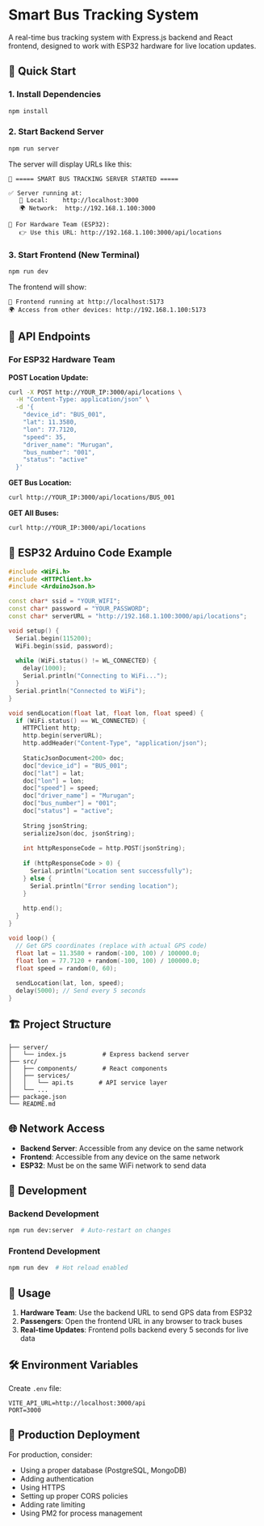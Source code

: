 # Smart Bus Tracking System

A real-time bus tracking system with Express.js backend and React frontend, designed to work with ESP32 hardware for live location updates.

## 🚀 Quick Start

### 1. Install Dependencies
```bash
npm install
```

### 2. Start Backend Server
```bash
npm run server
```

The server will display URLs like this:
```
🚀 ===== SMART BUS TRACKING SERVER STARTED =====

✅ Server running at:
   📱 Local:    http://localhost:3000
   🌍 Network:  http://192.168.1.100:3000

🔧 For Hardware Team (ESP32):
   👉 Use this URL: http://192.168.1.100:3000/api/locations
```

### 3. Start Frontend (New Terminal)
```bash
npm run dev
```

The frontend will show:
```
🎨 Frontend running at http://localhost:5173
🌍 Access from other devices: http://192.168.1.100:5173
```

## 📡 API Endpoints

### For ESP32 Hardware Team

**POST Location Update:**
```bash
curl -X POST http://YOUR_IP:3000/api/locations \
  -H "Content-Type: application/json" \
  -d '{
    "device_id": "BUS_001",
    "lat": 11.3580,
    "lon": 77.7120,
    "speed": 35,
    "driver_name": "Murugan",
    "bus_number": "001",
    "status": "active"
  }'
```

**GET Bus Location:**
```bash
curl http://YOUR_IP:3000/api/locations/BUS_001
```

**GET All Buses:**
```bash
curl http://YOUR_IP:3000/api/locations
```

## 🔧 ESP32 Arduino Code Example

```cpp
#include <WiFi.h>
#include <HTTPClient.h>
#include <ArduinoJson.h>

const char* ssid = "YOUR_WIFI";
const char* password = "YOUR_PASSWORD";
const char* serverURL = "http://192.168.1.100:3000/api/locations";

void setup() {
  Serial.begin(115200);
  WiFi.begin(ssid, password);
  
  while (WiFi.status() != WL_CONNECTED) {
    delay(1000);
    Serial.println("Connecting to WiFi...");
  }
  Serial.println("Connected to WiFi");
}

void sendLocation(float lat, float lon, float speed) {
  if (WiFi.status() == WL_CONNECTED) {
    HTTPClient http;
    http.begin(serverURL);
    http.addHeader("Content-Type", "application/json");
    
    StaticJsonDocument<200> doc;
    doc["device_id"] = "BUS_001";
    doc["lat"] = lat;
    doc["lon"] = lon;
    doc["speed"] = speed;
    doc["driver_name"] = "Murugan";
    doc["bus_number"] = "001";
    doc["status"] = "active";
    
    String jsonString;
    serializeJson(doc, jsonString);
    
    int httpResponseCode = http.POST(jsonString);
    
    if (httpResponseCode > 0) {
      Serial.println("Location sent successfully");
    } else {
      Serial.println("Error sending location");
    }
    
    http.end();
  }
}

void loop() {
  // Get GPS coordinates (replace with actual GPS code)
  float lat = 11.3580 + random(-100, 100) / 100000.0;
  float lon = 77.7120 + random(-100, 100) / 100000.0;
  float speed = random(0, 60);
  
  sendLocation(lat, lon, speed);
  delay(5000); // Send every 5 seconds
}
```

## 🏗️ Project Structure

```
├── server/
│   └── index.js          # Express backend server
├── src/
│   ├── components/       # React components
│   ├── services/
│   │   └── api.ts       # API service layer
│   └── ...
├── package.json
└── README.md
```

## 🌐 Network Access

- **Backend Server**: Accessible from any device on the same network
- **Frontend**: Accessible from any device on the same network
- **ESP32**: Must be on the same WiFi network to send data

## 🔄 Development

### Backend Development
```bash
npm run dev:server  # Auto-restart on changes
```

### Frontend Development
```bash
npm run dev  # Hot reload enabled
```

## 📱 Usage

1. **Hardware Team**: Use the backend URL to send GPS data from ESP32
2. **Passengers**: Open the frontend URL in any browser to track buses
3. **Real-time Updates**: Frontend polls backend every 5 seconds for live data

## 🛠️ Environment Variables

Create `.env` file:
```
VITE_API_URL=http://localhost:3000/api
PORT=3000
```

## 🚀 Production Deployment

For production, consider:
- Using a proper database (PostgreSQL, MongoDB)
- Adding authentication
- Using HTTPS
- Setting up proper CORS policies
- Adding rate limiting
- Using PM2 for process management
